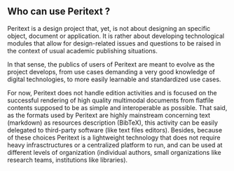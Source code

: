## Who can use Peritext ?

Peritext is a design project that, yet, is not about designing an specific object, document or application. It is rather about developing technological modules that allow for design-related issues and questions to be raised in the context of usual academic publishing situations.

In that sense, the publics of users of Peritext are meant to evolve as the project develops, from use cases demanding a very good knowledge of digital technologies, to more easily learnable and standardized use cases.

For now, Peritext does not handle edition activities and is focused on the successful rendering of high quality multimodal documents from flatfile contents supposed to be as simple and interoperable as possible. That said, as the formats used by Peritext are highly mainstream concerning text (markdown) as resources description (BibTeX), this activity can be easily delegated to third-party software (like text files editors). Besides, because of these choices Peritext is a lightweight technology that does not require heavy infrasctructures or a centralized platform to run, and can be used at different levels of organization (individual authors, small organizations like research teams, institutions like libraries).